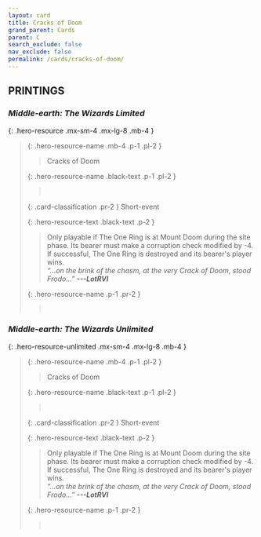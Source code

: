 ```yaml
---
layout: card
title: Cracks of Doom
grand_parent: Cards
parent: C
search_exclude: false
nav_exclude: false
permalink: /cards/cracks-of-doom/
---
```


## PRINTINGS


### _Middle-earth: The Wizards Limited_

{: .hero-resource .mx-sm-4 .mx-lg-8 .mb-4 }
> {: .hero-resource-name .mb-4 .p-1 .pl-2 }
> > <div class="card-mp"></div>
> > <div class="card-name">Cracks of Doom</div>
>
> {: .hero-resource-name .black-text .p-1 .pl-2 }
> > &nbsp;
>
> {: .card-classification .pr-2 }
> Short-event
>
> {: .hero-resource-text .black-text .p-2 }
> > Only playable if The One Ring is at Mount Doom during the site phase. Its bearer must make a corruption check modified by -4. If successful, The One Ring is destroyed and its bearer's player wins. <br>_“...on the brink of the chasm, at the very Crack of Doom, stood Frodo...”_ ***---&#65279;LotRVI*** 
> 
> {: .hero-resource-name .p-1 .pr-2 }
> > <div class="card-shield"></div>
> > <div class="card-corruption">&nbsp;</div>

### _Middle-earth: The Wizards Unlimited_

{: .hero-resource-unlimited .mx-sm-4 .mx-lg-8 .mb-4 }
> {: .hero-resource-name .mb-4 .p-1 .pl-2 }
> > <div class="card-mp"></div>
> > <div class="card-name">Cracks of Doom</div>
>
> {: .hero-resource-name .black-text .p-1 .pl-2 }
> > &nbsp;
>
> {: .card-classification .pr-2 }
> Short-event
>
> {: .hero-resource-text .black-text .p-2 }
> > Only playable if The One Ring is at Mount Doom during the site phase. Its bearer must make a corruption check modified by -4. If successful, The One Ring is destroyed and its bearer's player wins. <br>_“...on the brink of the chasm, at the very Crack of Doom, stood Frodo...”_ ***---&#65279;LotRVI*** 
> 
> {: .hero-resource-name .p-1 .pr-2 }
> > <div class="card-shield"></div>
> > <div class="card-corruption">&nbsp;</div>
